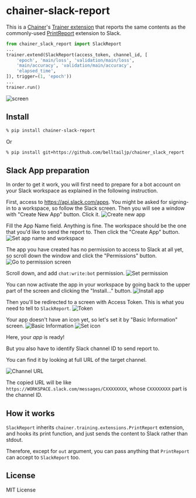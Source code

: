 # chainer-slack-report

This is a [Chainer](https://chainer.org/)'s
[Trainer extension](https://docs.chainer.org/en/v6.0.0/guides/extensions.html)
that reports the same contents as the commonly-used
[PrintReport](https://docs.chainer.org/en/v6.0.0/reference/generated/chainer.training.extensions.PrintReport.html) extension to Slack.

```python
from chainer_slack_report import SlackReport
...
trainer.extend(SlackReport(access_token, channel_id, [
    'epoch', 'main/loss', 'validation/main/loss',
    'main/accuracy', 'validation/main/accuracy',
    'elapsed_time',
]), trigger=(1, 'epoch'))
...
trainer.run()
```

![screen](docs/screencast.gif)


## Install

```bash
% pip install chainer-slack-report
```

Or

```bash
% pip install git+https://github.com/belltailjp/chainer_slack_report
```


## Slack App preparation

In order to get it work, you will first need to prepare for a bot account
on your Slack workspace as explained in the following instruction.

First, access to https://api.slack.com/apps.
You might be asked for signing-in to a workspace, so follow the Slack screen.
Then you will see a window with "Create New App" button. Click it.
![Create new app](docs/01_create_new_app.png)


Fill the App Name field. Anything is fine.
The workspace should be the one that you'd like to send the report to.
Then click the "Create App" button.
![Set app name and workspace](docs/02_app_name_and_workspace.png)


The app you have created has no permission to access to Slack at all yet,
so scroll down the window and click the "Permissions" button.
![Go to permission screen](docs/03_permissions.png)


Scroll down, and add `chat:write:bot` permission.
![Set permission](docs/04_permissions_select.png)


You can now activate the app in your workspace
by going back to the upper part of the screen
and clicking the "Install..." button.
![Install app](docs/05_install_app.png)


Then you'll be redirected to a screen with Access Token.
This is what you need to tell to `SlackReport`.
![Token](docs/06_you_will_get_token.png)


Your app doesn't have an icon yet,
so let's set it by "Basic Information" screen.
![Basic Information](docs/07_basic_information.png)
![Set icon](docs/08_set_icon.png)


Here, your *app* is ready!

But you also have to identify Slack channel ID to send report to.

You can find it by looking at full URL of the target channel.

![Channel URL](docs/09_find_slack_channel_url.png)

The copied URL will be like `https://WORKSPACE.slack.com/messages/CXXXXXXXX`,
whose `CXXXXXXXX` part is the channel ID.


## How it works

`SlackReport` inherits `chainer.training.extensions.PrintReport` extension,
and hooks its print function, and just sends the content to Slack
rather than stdout.

Therefore, except for `out` argument,
you can pass anything that `PrintReport` can accept to `SlackReport` too.


## License

MIT License

